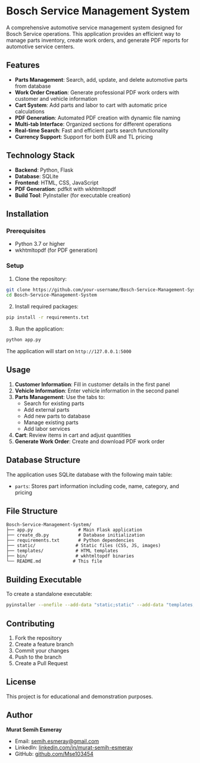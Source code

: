# Bosch Service Management System

A comprehensive automotive service management system designed for Bosch Service operations. This application provides an efficient way to manage parts inventory, create work orders, and generate PDF reports for automotive service centers.

## Features

- **Parts Management**: Search, add, update, and delete automotive parts from database
- **Work Order Creation**: Generate professional PDF work orders with customer and vehicle information
- **Cart System**: Add parts and labor to cart with automatic price calculations
- **PDF Generation**: Automated PDF creation with dynamic file naming
- **Multi-tab Interface**: Organized sections for different operations
- **Real-time Search**: Fast and efficient parts search functionality
- **Currency Support**: Support for both EUR and TL pricing

## Technology Stack

- **Backend**: Python, Flask
- **Database**: SQLite
- **Frontend**: HTML, CSS, JavaScript
- **PDF Generation**: pdfkit with wkhtmltopdf
- **Build Tool**: PyInstaller (for executable creation)

## Installation

### Prerequisites
- Python 3.7 or higher
- wkhtmltopdf (for PDF generation)

### Setup
1. Clone the repository:
```bash
git clone https://github.com/your-username/Bosch-Service-Management-System.git
cd Bosch-Service-Management-System
```

2. Install required packages:
```bash
pip install -r requirements.txt
```

3. Run the application:
```bash
python app.py
```

The application will start on `http://127.0.0.1:5000`

## Usage

1. **Customer Information**: Fill in customer details in the first panel
2. **Vehicle Information**: Enter vehicle information in the second panel
3. **Parts Management**: Use the tabs to:
   - Search for existing parts
   - Add external parts
   - Add new parts to database
   - Manage existing parts
   - Add labor services
4. **Cart**: Review items in cart and adjust quantities
5. **Generate Work Order**: Create and download PDF work order

## Database Structure

The application uses SQLite database with the following main table:
- `parts`: Stores part information including code, name, category, and pricing

## File Structure

```
Bosch-Service-Management-System/
├── app.py                 # Main Flask application
├── create_db.py           # Database initialization
├── requirements.txt       # Python dependencies
├── static/               # Static files (CSS, JS, images)
├── templates/            # HTML templates
├── bin/                  # wkhtmltopdf binaries
└── README.md            # This file
```

## Building Executable

To create a standalone executable:

```bash
pyinstaller --onefile --add-data "static;static" --add-data "templates;templates" --add-data "bin;bin" --add-data "parca_veri.db;." app.py
```

## Contributing

1. Fork the repository
2. Create a feature branch
3. Commit your changes
4. Push to the branch
5. Create a Pull Request

## License

This project is for educational and demonstration purposes.

## Author

**Murat Semih Esmeray**
- Email: semih.esmeray@gmail.com
- LinkedIn: [linkedin.com/in/murat-semih-esmeray](https://linkedin.com/in/murat-semih-esmeray)
- GitHub: [github.com/Mse103454](https://github.com/Mse103454)

